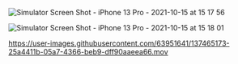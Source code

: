 ![Simulator Screen Shot - iPhone 13 Pro - 2021-10-15 at 15 17 56](https://user-images.githubusercontent.com/63951641/137464980-ef48642b-6847-45b0-ab64-bd2b40c2a7f0.png)


![Simulator Screen Shot - iPhone 13 Pro - 2021-10-15 at 15 18 01](https://user-images.githubusercontent.com/63951641/137464988-312fc0bc-ce04-480a-ba92-0013af1e96de.png)






https://user-images.githubusercontent.com/63951641/137465173-25a4411b-05a7-4366-beb9-dff90aaeea66.mov



